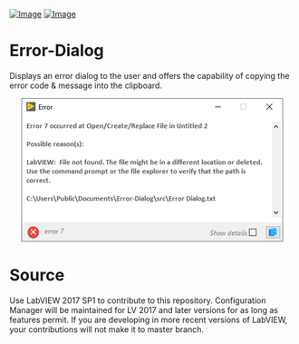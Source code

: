 [![Image](https://www.vipm.io/package/neosoft_technologies_inc_error_dialog_with_copy_to_clipboard/badge.svg?metric=installs)](https://www.vipm.io/package/neosoft_technologies_inc_error_dialog_with_copy_to_clipboard/) [![Image](https://www.vipm.io/package/neosoft_technologies_inc_error_dialog_with_copy_to_clipboard/badge.svg?metric=stars)](https://www.vipm.io/package/neosoft_technologies_inc_error_dialog_with_copy_to_clipboard/)

# Error-Dialog

Displays an error dialog to the user and offers the capability of copying the error code & message into the clipboard.

<p align="center">
  <img src="https://raw.githubusercontent.com/NeosoftTechnologiesInc/Error-Dialog/f7e7eb038bab07b8783044246fa297690dc24998/img/Error%20Dialog%20with%20Copy%20to%20Clipboard.png" alt="Sublime's custom image"/>
</p>

# Source
Use LabVIEW 2017 SP1 to contribute to this repository. Configuration Manager will be maintained for LV 2017 and later versions for as long as features permit. If you are developing in more recent versions of LabVIEW, your contributions will not make it to master branch.
